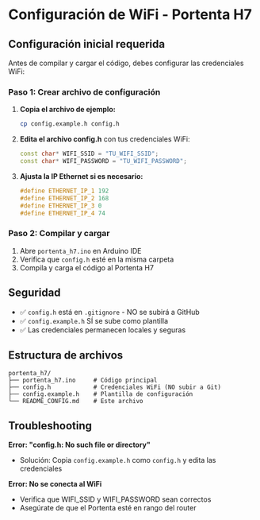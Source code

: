 # Configuración de WiFi - Portenta H7

## Configuración inicial requerida

Antes de compilar y cargar el código, debes configurar las credenciales WiFi:

### Paso 1: Crear archivo de configuración

1. **Copia el archivo de ejemplo:**
   ```bash
   cp config.example.h config.h
   ```

2. **Edita el archivo config.h** con tus credenciales WiFi:
   ```cpp
   const char* WIFI_SSID = "TU_WIFI_SSID";
   const char* WIFI_PASSWORD = "TU_WIFI_PASSWORD";
   ```

3. **Ajusta la IP Ethernet si es necesario:**
   ```cpp
   #define ETHERNET_IP_1 192
   #define ETHERNET_IP_2 168
   #define ETHERNET_IP_3 0
   #define ETHERNET_IP_4 74
   ```

### Paso 2: Compilar y cargar

1. Abre `portenta_h7.ino` en Arduino IDE
2. Verifica que `config.h` esté en la misma carpeta
3. Compila y carga el código al Portenta H7

## Seguridad

- ✅ `config.h` está en `.gitignore` - NO se subirá a GitHub
- ✅ `config.example.h` SÍ se sube como plantilla
- ✅ Las credenciales permanecen locales y seguras

## Estructura de archivos

```
portenta_h7/
├── portenta_h7.ino     # Código principal
├── config.h            # Credenciales WiFi (NO subir a Git)
├── config.example.h    # Plantilla de configuración
└── README_CONFIG.md    # Este archivo
```

## Troubleshooting

**Error: "config.h: No such file or directory"**
- Solución: Copia `config.example.h` como `config.h` y edita las credenciales

**Error: No se conecta al WiFi**
- Verifica que WIFI_SSID y WIFI_PASSWORD sean correctos
- Asegúrate de que el Portenta esté en rango del router
